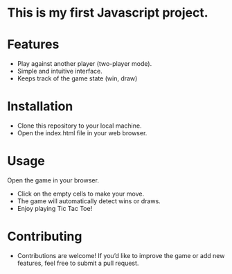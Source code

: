 # This is my first Javascript project.
# Features
- Play against another player (two-player mode).
- Simple and intuitive interface.
- Keeps track of the game state (win, draw)
# Installation
- Clone this repository to your local machine.
- Open the index.html file in your web browser.
# Usage
Open the game in your browser.
- Click on the empty cells to make your move.
- The game will automatically detect wins or draws.
- Enjoy playing Tic Tac Toe!
# Contributing
- Contributions are welcome! If you’d like to improve the game or add new features, feel free to submit a pull request.